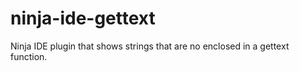 ninja-ide-gettext
=================

Ninja IDE plugin that shows strings that are no enclosed in a gettext function.
